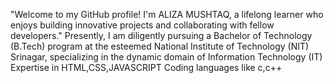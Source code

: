 "Welcome to my GitHub profile! I'm ALIZA MUSHTAQ, a lifelong learner who enjoys building innovative projects and collaborating with fellow developers."
Presently, I am diligently pursuing a Bachelor of Technology (B.Tech) program at the esteemed National Institute of Technology (NIT) Srinagar, specializing in the dynamic domain of Information Technology (IT)
Expertise in HTML,CSS,JAVASCRIPT
Coding languages like c,c++
